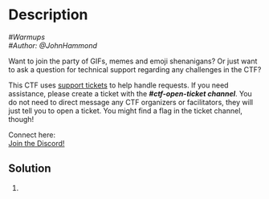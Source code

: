 # Description

_#Warmups_<br>
_#Author: @JohnHammond_<br>

Want to join the party of GIFs, memes and emoji shenanigans? Or just want to ask a question for technical support regarding any challenges in the CTF?<br>

This CTF uses <ins>support tickets</ins> to help handle requests. If you need assistance, please create a ticket with the ***#ctf-open-ticket channel***. You do not need to direct message any CTF organizers or facilitators, they will just tell you to open a ticket. You might find a flag in the ticket channel, though!<br>

Connect here:<br>
[Join the Discord!](https://huntress.ctf.games/discord) 

## Solution

1. 


